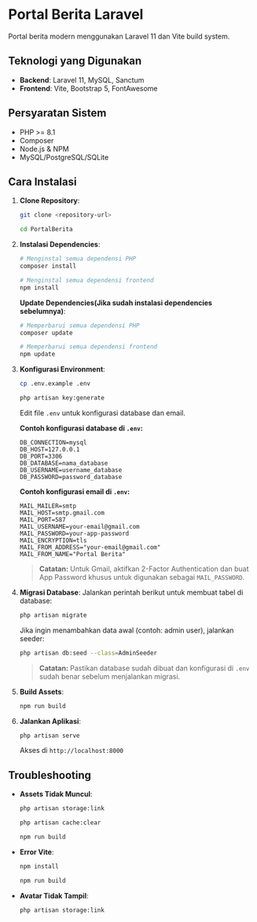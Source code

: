 # Portal Berita Laravel
Portal berita modern menggunakan Laravel 11 dan Vite build system.

## Teknologi yang Digunakan
- **Backend**: Laravel 11, MySQL, Sanctum
- **Frontend**: Vite, Bootstrap 5, FontAwesome

## Persyaratan Sistem
- PHP >= 8.1
- Composer
- Node.js & NPM
- MySQL/PostgreSQL/SQLite

## Cara Instalasi
1. **Clone Repository**:
   ```bash
   git clone <repository-url>
   ```
   ```bash
   cd PortalBerita
   ```

2. **Instalasi Dependencies**:
    ```bash
    # Menginstal semua dependensi PHP
    composer install
    ```
    ```bash
    # Menginstal semua dependensi frontend
    npm install
    ```
    **Update Dependencies(Jika sudah instalasi dependencies sebelumnya)**:
    ```bash
    # Memperbarui semua dependensi PHP
    composer update
    ```
    ```bash
    # Memperbarui semua dependensi frontend
    npm update
    ```
3. **Konfigurasi Environment**:
   ```bash
   cp .env.example .env
   ```
   ```bash
   php artisan key:generate
   ```
   Edit file `.env` untuk konfigurasi database dan email.

   **Contoh konfigurasi database di `.env`:**
   ```env
   DB_CONNECTION=mysql
   DB_HOST=127.0.0.1
   DB_PORT=3306
   DB_DATABASE=nama_database
   DB_USERNAME=username_database
   DB_PASSWORD=password_database
   ```

   **Contoh konfigurasi email di `.env`:**
   ```env
   MAIL_MAILER=smtp
   MAIL_HOST=smtp.gmail.com
   MAIL_PORT=587
   MAIL_USERNAME=your-email@gmail.com
   MAIL_PASSWORD=your-app-password
   MAIL_ENCRYPTION=tls
   MAIL_FROM_ADDRESS="your-email@gmail.com"
   MAIL_FROM_NAME="Portal Berita"
   ```
   > **Catatan:** Untuk Gmail, aktifkan 2-Factor Authentication dan buat App Password khusus untuk digunakan sebagai `MAIL_PASSWORD`.

4. **Migrasi Database**:
   Jalankan perintah berikut untuk membuat tabel di database:
   ```bash
   php artisan migrate
   ```
   Jika ingin menambahkan data awal (contoh: admin user), jalankan seeder:
   ```bash
   php artisan db:seed --class=AdminSeeder
   ```
   > **Catatan:** Pastikan database sudah dibuat dan konfigurasi di `.env` sudah benar sebelum menjalankan migrasi.

5. **Build Assets**:
   ```bash
   npm run build
   ```

6. **Jalankan Aplikasi**:
   ```bash
   php artisan serve
   ```
   Akses di `http://localhost:8000`

## Troubleshooting
- **Assets Tidak Muncul**:
  ```bash
  php artisan storage:link
  ```
  ```bash
  php artisan cache:clear
  ```
  ```bash
  npm run build
  ```
- **Error Vite**:
  ```bash
  npm install
  ```
  ```bash
  npm run build
  ```
- **Avatar Tidak Tampil**:
  ```bash
  php artisan storage:link
  ```
